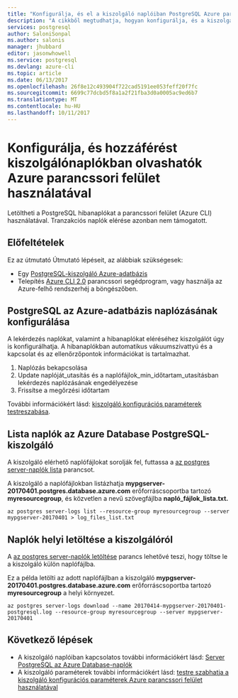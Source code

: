 ```yaml
---
title: "Konfigurálja, és el a kiszolgáló naplóiban PostgreSQL Azure parancssori felületével |} Microsoft Docs"
description: "A cikkből megtudhatja, hogyan konfigurálja, és a kiszolgálói naplók az Azure-adatbázis el az Azure CLI parancssorból PostgreSQL."
services: postgresql
author: SaloniSonpal
ms.author: salonis
manager: jhubbard
editor: jasonwhowell
ms.service: postgresql
ms.devlang: azure-cli
ms.topic: article
ms.date: 06/13/2017
ms.openlocfilehash: 26f8e12c493904f722cad5191ee053feff20f7fc
ms.sourcegitcommit: 6699c77dcbd5f8a1a2f21fba3d0a0005ac9ed6b7
ms.translationtype: MT
ms.contentlocale: hu-HU
ms.lasthandoff: 10/11/2017
---
```

# <a name="configure-and-access-server-logs-using-azure-cli"></a>Konfigurálja, és hozzáférést kiszolgálónaplókban olvashatók Azure parancssori felület használatával
Letöltheti a PostgreSQL hibanaplókat a parancssori felület (Azure CLI) használatával. Tranzakciós naplók elérése azonban nem támogatott. 

## <a name="prerequisites"></a>Előfeltételek
Ez az útmutató Útmutató lépéseit, az alábbiak szükségesek:
- Egy [PostgreSQL-kiszolgáló Azure-adatbázis](quickstart-create-server-database-azure-cli.md)
- Telepítés [Azure CLI 2.0](/cli/azure/install-azure-cli) parancssori segédprogram, vagy használja az Azure-felhő rendszerhéj a böngészőben.

## <a name="configure-logging-for-azure-database-for-postgresql"></a>PostgreSQL az Azure-adatbázis naplózásának konfigurálása
A lekérdezés naplókat, valamint a hibanaplókat eléréséhez kiszolgálót úgy is konfigurálhatja. A hibanaplókban automatikus vákuumszivattyú és a kapcsolat és az ellenőrzőpontok információkat is tartalmazhat.
1. Naplózás bekapcsolása
2. Update naplóját\_utasítás és a naplófájlok\_min\_időtartam\_utasításban lekérdezés naplózásának engedélyezése
3. Frissítse a megőrzési időtartam

További információkért lásd: [kiszolgáló konfigurációs paraméterek testreszabása](howto-configure-server-parameters-using-cli.md).

## <a name="list-logs-for-azure-database-for-postgresql-server"></a>Lista naplók az Azure Database PostgreSQL-kiszolgáló
A kiszolgáló elérhető naplófájlokat sorolják fel, futtassa a [az postgres server-naplók lista](/cli/azure/postgres/server-logs#list) parancsot.

A kiszolgáló a naplófájlokban listázhatja **mypgserver-20170401.postgres.database.azure.com** erőforráscsoportba tartozó **myresourcegroup**, és közvetlen a nevű szövegfájlba **napló\_fájlok\_lista.txt.**
```azurecli-interactive
az postgres server-logs list --resource-group myresourcegroup --server mypgserver-20170401 > log_files_list.txt
```
## <a name="download-logs-locally-from-the-server"></a>Naplók helyi letöltése a kiszolgálóról
A [az postgres server-naplók letöltése](/cli/azure/postgres/server-logs#download) parancs lehetővé teszi, hogy töltse le a kiszolgáló külön naplófájlba. 

Ez a példa letölti az adott naplófájlban a kiszolgáló **mypgserver-20170401.postgres.database.azure.com** erőforráscsoportba tartozó **myresourcegroup** a helyi környezet.
```azurecli-interactive
az postgres server-logs download --name 20170414-mypgserver-20170401-postgresql.log --resource-group myresourcegroup --server mypgserver-20170401
```
## <a name="next-steps"></a>Következő lépések
- A kiszolgáló naplóiban kapcsolatos további információkért lásd: [Server PostgreSQL az Azure Database-naplók](concepts-server-logs.md)
- A kiszolgáló paraméterek további információkért lásd: [testre szabhatja a kiszolgáló konfigurációs paraméterek Azure parancssori felület használatával](howto-configure-server-parameters-using-cli.md)
